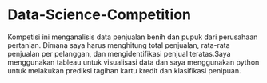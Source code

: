 # Data-Science-Competition
Kompetisi ini menganalisis data penjualan benih dan pupuk dari perusahaan pertanian. Dimana saya harus menghitung total penjualan, rata-rata penjualan per pelanggan, dan mengidentifikasi penjual teratas.Saya menggunakan tableau untuk visualisasi data dan saya menggunakan python untuk melakukan prediksi tagihan kartu kredit dan klasifikasi penipuan.
